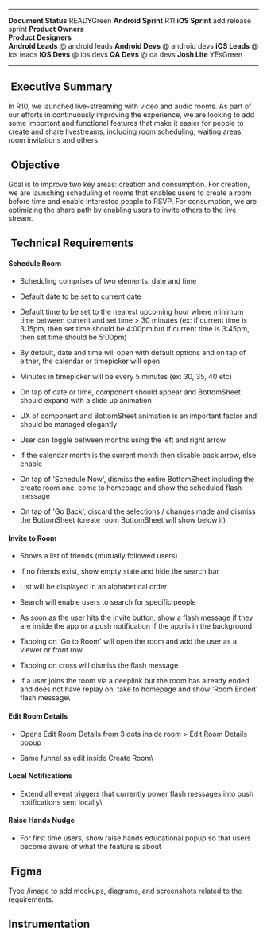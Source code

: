   ----------------------- --------------------
  **Document Status**     READYGreen
  **Android Sprint**      R11
  **iOS Sprint**          add release sprint
  **Product Owners**      
  **Product Designers**   
  **Android Leads**       @ android leads
  **Android Devs**        @ android devs
  **iOS Leads**           @ ios leads
  **iOS Devs**            @ ios devs
  **QA Devs**             @ qa devs
  **Josh Lite**           YEsGreen
  ----------------------- --------------------

##  Executive Summary

In R10, we launched live-streaming with video and audio rooms. As part
of our efforts in continuously improving the experience, we are looking
to add some important and functional features that make it easier for
people to create and share livestreams, including room scheduling,
waiting areas, room invitations and others.

##  Objective

Goal is to improve two key areas: creation and consumption. For
creation, we are launching scheduling of rooms that enables users to
create a room before time and enable interested people to RSVP. For
consumption, we are optimizing the share path by enabling users to
invite others to the live stream.

##  Technical Requirements

####  **Schedule Room**

- Scheduling comprises of two elements: date and time

- Default date to be set to current date

- Default time to be set to the nearest upcoming hour where minimum time
  between current and set time \> 30 minutes (ex: if current time is
  3:15pm, then set time should be 4:00pm but if current time is 3:45pm,
  then set time should be 5:00pm)

- By default, date and time will open with default options and on tap of
  either, the calendar or timepicker will open

- Minutes in timepicker will be every 5 minutes (ex: 30, 35, 40 etc)

- On tap of date or time, component should appear and BottomSheet should
  expand with a slide up animation

- UX of component and BottomSheet animation is an important factor and
  should be managed elegantly

- User can toggle between months using the left and right arrow

- If the calendar month is the current month then disable back arrow,
  else enable

- On tap of \'Schedule Now\', dismiss the entire BottomSheet including
  the create room one, come to homepage and show the scheduled flash
  message

- On tap of \'Go Back\', discard the selections / changes made and
  dismiss the BottomSheet (create room BottomSheet will show below it)

####  **Invite to Room**

- Shows a list of friends (mutually followed users)

- If no friends exist, show empty state and hide the search bar

- List will be displayed in an alphabetical order

- Search will enable users to search for specific people

- As soon as the user hits the invite button, show a flash message if
  they are inside the app or a push notification if the app is in the
  background

- Tapping on \'Go to Room\' will open the room and add the user as a
  viewer or front row

- Tapping on cross will dismiss the flash message

- If a user joins the room via a deeplink but the room has already ended
  and does not have replay on, take to homepage and show \'Room Ended\'
  flash message\

#### **Edit Room Details**

- Opens Edit Room Details from 3 dots inside room \> Edit Room Details
  popup

- Same funnel as edit inside Create Room\

#### **Local Notifications**

- Extend all event triggers that currently power flash messages into
  push notifications sent locally\

#### **Raise Hands Nudge**

- For first time users, show raise hands educational popup so that users
  become aware of what the feature is about

##  Figma

Type /image to add mockups, diagrams, and screenshots related to the
requirements.

## Instrumentation
